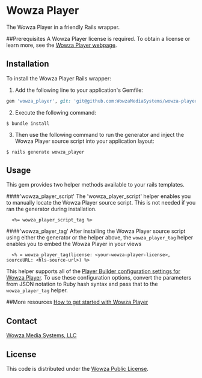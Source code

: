 # Wowza Player

The Wowza Player in a friendly Rails wrapper.

##Prerequisites
A Wowza Player license is required. To obtain a license or learn more, see the [Wowza Player webpage](https://www.wowza.com/products/player).

## Installation

To install the Wowza Player Rails wrapper:

1. Add the following line to your application's Gemfile:

```ruby
gem 'wowza_player', git: 'git@github.com:WowzaMediaSystems/wowza-player-rails.git'
```

2. Execute the following command:

```$ bundle install```

3. Then use the following command to run the generator and inject the Wowza Player source script into your application layout:

```$ rails generate wowza_player```

## Usage

This gem provides two helper methods available to your rails templates.

####'wowza_player_script'
The 'wowza_player_script' helper enables you to manually locate the Wowza Player source script. This is not needed if you ran the generator during installation.

```
  <%= wowza_player_script_tag %>
```

####'wowza_player_tag'
After installing the Wowza Player source script using either the generator or the helper above, the `wowza_player_tag` helper enables you to embed the Wowza Player in your views

```
  <% = wowza_player_tag(license: <your-wowza-player-license>, sourceURL: <hls-source-url>) %>
```

This helper supports all of the [Player Builder configuration settings for Wowza Player](https://www.wowza.com/forums/content.php?860-Getting-Started-with-Wowza-Player#builderref). To use these configuration options, convert the parameters from JSON notation to Ruby hash syntax and pass that to the `wowza_player_tag` helper.

##More resources
[How to get started with Wowza Player](https://www.wowza.com/forums/content.php?860-Getting-Started-with-Wowza-Player)

## Contact
[Wowza Media Systems, LLC](https://www.wowza.com/contact)

## License

This code is distributed under the [Wowza Public License](https://github.com/WowzaMediaSystems/%5Bgithub-project-name%5D/blob/master/LICENSE.txt).
